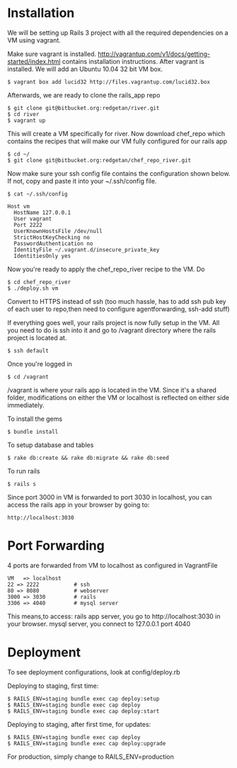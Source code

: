 Installation
====

  We will be setting up Rails 3 project with all the required dependencies on
  a VM using vagrant.

  Make sure vagrant is installed. http://vagrantup.com/v1/docs/getting-started/index.html contains installation instructions. After vagrant is installed. We will add an Ubuntu 10.04 32 bit VM box.

    $ vagrant box add lucid32 http://files.vagrantup.com/lucid32.box

  Afterwards, we are ready to clone the rails_app repo

    $ git clone git@bitbucket.org:redgetan/river.git
    $ cd river
    $ vagrant up

  This will create a VM specifically for river.
  Now download chef_repo which contains the recipes that will make our VM fully configured for our rails app

    $ cd ~/
    $ git clone git@bitbucket.org:redgetan/chef_repo_river.git

  Now make sure your ssh config file contains the configuration shown below. If not, copy and paste it into your ~/.ssh/config file.

    $ cat ~/.ssh/config

    Host vm
      HostName 127.0.0.1
      User vagrant
      Port 2222
      UserKnownHostsFile /dev/null
      StrictHostKeyChecking no
      PasswordAuthentication no
      IdentityFile ~/.vagrant.d/insecure_private_key
      IdentitiesOnly yes

  Now you're ready to apply the chef_repo_river recipe to the VM. Do

    $ cd chef_repo_river
    $ ./deploy.sh vm

  Convert to HTTPS instead of ssh (too much hassle, has to add ssh pub key of each user to repo,then need to configure agentforwarding, ssh-add stuff)

  If everything goes well, your rails project is now fully setup in the VM. All you need to do is ssh into it and go to /vagrant directory where the rails project is located at.

    $ ssh default

  Once you're logged in

    $ cd /vagrant

  /vagrant is where your rails app is located in the VM. Since it's a shared folder, modifications on either the VM or localhost is reflected on either side immediately.

  To install the gems

    $ bundle install

  To setup database and tables

    $ rake db:create && rake db:migrate && rake db:seed

  To run rails

    $ rails s

  Since port 3000 in VM is forwarded to port 3030 in localhost, you can access the rails app in your browser by going to:

    http://localhost:3030

Port Forwarding
====
  4 ports are forwarded from VM to localhost as configured in VagrantFile

    VM   => localhost
    22 => 2222           # ssh
    80 => 8080           # webserver
    3000 => 3030         # rails
    3306 => 4040         # mysql server

  This means,to access:
    rails app server, you go to http://localhost:3030 in your browser.
    mysql server, you connect to 127.0.0.1 port 4040

Deployment
====

  To see deployment configurations, look at config/deploy.rb

  Deploying to staging, first time:

    $ RAILS_ENV=staging bundle exec cap deploy:setup
    $ RAILS_ENV=staging bundle exec cap deploy
    $ RAILS_ENV=staging bundle exec cap deploy:start

  Deploying to staging, after first time, for updates:

    $ RAILS_ENV=staging bundle exec cap deploy
    $ RAILS_ENV=staging bundle exec cap deploy:upgrade

  For production, simply change to RAILS_ENV=production
